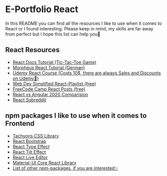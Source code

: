 # E-Portfolio React

In this README you can find all the resources I like to use when it comes to React or I found interesting. 
Please keep in mind, my skills are far away from perfect but I hope this list can help you🐝

## React Resources

<ul>
<li><a href="https://reactjs.org/tutorial/tutorial.html">React Docs Tutorial (Tic-Tac-Toe Game)</a></li>
<li><a href="https://www.youtube.com/watch?v=HCJCFV-OGnY&list=PLNmsVeXQZj7oi_Q4whC28Yp12l1I-hauk">Morpheus React Tutorial (German)</a></li>
<li><a href="https://www.udemy.com/course/complete-react-developer-zero-to-mastery/">Udemy React Course (Costs 10$, there are always Sales and Discounts on Udemy🦦)</a></li>
<li><a href="https://www.youtube.com/watch?v=1wZoGFF_oi4&list=PLZlA0Gpn_vH_NT5zPVp18nGe_W9LqBDQK">Web Dev Simplified React-Playlist (free)</a></li>
<li><a href="https://www.freecodecamp.org/news/tag/react/">FreeCode Camp React Posts (free)</a></li>
<li><a href="https://medium.com/@devathon_/react-vs-angular-2020-681339784b94">React vs Angular 2020 Comparision</a></li>
<li><a href="https://www.reddit.com/r/reactjs/">React Subreddit</a></li>
</ul>

## npm packages I like to use when it comes to Frontend

<ul>
<li><a href="https://www.npmjs.com/package/tachyons">Tachyons CSS Library</a></li>
<li><a href="https://www.npmjs.com/package/react-bootstrap">React Bootstrap</a></li>
<li><a href="https://www.npmjs.com/package/react-typist">React Type Effect</a></li>
<li><a href="https://www.npmjs.com/package/react-tilt">React Tilt Effect</a></li>
<li><a href="https://www.npmjs.com/package/react-live">React Live Editor</a></li>
<li><a href="https://www.npmjs.com/package/@material-ui/core">Material-UI Core React Library</a></li>
<li><a href="https://dev.to/manindu/a-list-of-useful-npm-packages-for-react-developers-3dhg">List of other npm-packages, if you are interested✨</a></li>
</ul>

